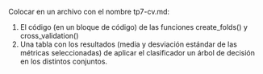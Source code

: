 Colocar en un archivo con el nombre  tp7-cv.md:
1. El código (en un bloque de código) de las funciones create_folds() y cross_validation()
2. Una tabla con los resultados (media y desviación estándar de las métricas seleccionadas) de aplicar el 
clasificador un árbol de decisión en los distintos conjuntos.